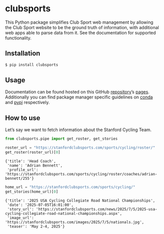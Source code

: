 # clubsports


<!-- WARNING: THIS FILE WAS AUTOGENERATED! DO NOT EDIT! -->

This Python package simplifies Club Sport web management by allowing the
Club Sport website to be the ground truth of information, with
additional web apps able to parse data from it. See the documentation
for supported functionality.

## Installation

``` sh
$ pip install clubsports
```

## Usage

Documentation can be found hosted on this GitHub
[repository](https://github.com/aliceheiman/clubsports)’s
[pages](https://aliceheiman.github.io/clubsports/). Additionally you can
find package manager specific guidelines on
[conda](https://anaconda.org/aliceheiman/clubsports) and
[pypi](https://pypi.org/project/clubsports/) respectively.

## How to use

Let’s say we want to fetch information about the Stanford Cycling Team.

``` python
from clubsports.pipe import get_roster, get_stories
```

``` python
roster_url = "https://stanfordclubsports.com/sports/cycling/roster/"
get_roster(roster_url)[0]
```

    {'title': 'Head Coach',
     'name': 'Adrian Bennett',
     'profile_url': 'https://stanfordclubsports.com/sports/cycling/roster/coaches/adrian-bennett/255'}

``` python
home_url = "https://stanfordclubsports.com/sports/cycling/"
get_stories(home_url)[0]
```

    {'title': '2025 USA Cycling Collegiate Road National Championships',
     'date': '2025-07-05T16:01:00',
     'story_url': 'https://stanfordclubsports.com/news/2025/7/5/2025-usa-cycling-collegiate-road-national-championships.aspx',
     'image_url': 'https://stanfordclubsports.com/images/2025/7/5/nationals.jpg',
     'teaser': 'May 2-4, 2025'}
